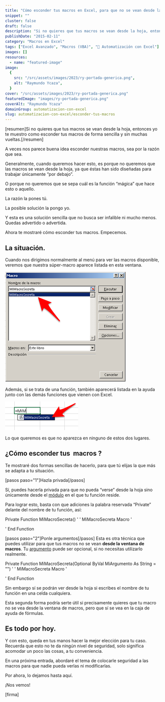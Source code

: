 ```yaml
---
title: "Cómo esconder tus macros en Excel, para que no se vean desde la hoja."
snippet: ""
cluster: false
draft: false
description: "Si no quieres que tus macros se vean desde la hoja, entonces yo te muestro como esconder tus macros de forma sencilla y sin muchas vueltas."
publishDate: "2015-02-11"
category: "Macros en Excel"
tags: ["Excel Avanzado", "Macros (VBA)", "🤖 Automatización con Excel"]
images: []
resources:
  - name: "featured-image"
image:
  {
    src: "/src/assets/images/2023/ry-portada-generica.png",
    alt: "Raymundo Ycaza",
  }
cover: "/src/assets/images/2023/ry-portada-generica.png"
featuredImage: "images/ry-portada-generica.png"
coverAlt: "Raymundo Ycaza"
domainGroup: automatizacion-con-excel
slug: automatizacion-con-excel/esconder-tus-macros
---
```


\[resumen\]Si no quieres que tus macros se vean desde la hoja, entonces yo te muestro como esconder tus macros de forma sencilla y sin muchas vueltas.\[/resumen\]

A veces nos parece buena idea esconder nuestras macros, sea por la razón que sea.

Generalmente, cuando queremos hacer esto, es porque no queremos que las macros se vean desde la hoja, ya que éstas han sido diseñadas para trabajar únicamente “por debajo”.

O porque no queremos que se sepa cuál es la función “mágica” que hace esto o aquello.

La razón la pones tú.

La posible solución la pongo yo.

Y esta es una solución sencilla que no busca ser infalible ni mucho menos. Quedas advertido o advertida.

Ahora te mostraré cómo esconder tus macros. Empecemos.

## La situación.

Cuando nos dirigimos normalmente al menú para ver las macros disponible, veremos que nuestra súper-macro aparece listada en esta ventana.

![Esconder macros en Excel](/src/assets/images/2023/esconder-macros-excel-001.png)

Además, si se trata de una función, también aparecerá listada en la ayuda junto con las demás funciones que vienen con Excel.

![Esconder macros en Excel](/src/assets/images/2023/esconder-macros-excel-002.png)

Lo que queremos es que no aparezca en ninguno de estos dos lugares.

## ¿Cómo esconder tus  macros ?

Te mostraré dos formas sencillas de hacerlo, para que tú elijas la que más se adapta a tu situación.

\[pasos paso="1"\]Hazla privada\[/pasos\]

Sí, puedes hacerla privada para que no pueda “verse” desde la hoja sino únicamente desde el [módulo](http://raymundoycaza.com/como-insertar-un-modulo-en-excel/ "Cómo insertar un módulo en Excel") en el que tu función reside.

Para lograr esto, basta con que adiciones la palabra reservada “Private” delante del nombre de tu función, así:

Private Function MiMacroSecreta()
'
' MiMacroSecreta Macro
'

'
End Function

\[pasos paso="2"\]Ponle argumentos\[/pasos\] Esta es otra técnica que puedes utilizar para que tus macros no se vean **desde la ventana de macros**. Tu [argumento](http://raymundoycaza.com/que-son-los-argumentos-en-excel/ "¿ Qué son los argumentos en Excel ?") puede ser opcional, si no necesitas utilizarlo realmente.

Private Function MiMacroSecreta(Optional ByVal MiArgumento As String \= "")
'
' MiMacroSecreta Macro
'

'
End Function

Sin embargo sí se podrán ver desde la hoja si escribes el nombre de tu función en una celda cualquiera.

Esta segunda forma podría serte útil si precisamente quieres que tu macro no se vea desde la ventana de macros, pero que sí se vea en la caja de ayuda de fórmulas.

## Es todo por hoy.

Y con esto, queda en tus manos hacer la mejor elección para tu caso. Recuerda que esto no te da ningún nivel de seguridad, solo significa acomodar un poco las cosas, a tu conveniencia.

En una próxima entrada, abordaré el tema de colocarle seguridad a las macros para que nadie pueda verlas ni modificarlas.

Por ahora, lo dejamos hasta aquí.

¡Nos vemos!

\[firma\]
